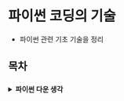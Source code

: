 # 파이썬 코딩의 기술
- 파이썬 관련 기초 기술을 정리
  
## 목차
### 
<details>
  <summary>
    <b>파이썬 다운 생각</b>  
  </summary>
  <div markdown="1">
    <ul>
      <li>
        <a href="https://github.com/OikimiO/python-study/blob/main/chapter1/helper_def_5.py">1-5.시퀀스를 슬라이스하는 방법</a>
      </li>
      <li>
        <a href="https://github.com/OikimiO/python-study/blob/main/chapter1/sequence_slice_6.py">1-6.한 슬라이스에 start, end, stride를 함께 쓰지 말자</a>
      </li>
      <li>
        <a href="https://github.com/OikimiO/python-study/blob/main/chapter1/comprehension1_7.py">1-7.map과 filter 대신 리스트 컴프리헨션을 사용하자</a>
      </li>
      <li>
        <a href="https://github.com/OikimiO/python-study/blob/main/chapter1/comprehension2_8.py">1-8.리스트 컴프리헨션에서 표현식을 두개 넘게 쓰지 말자</a>
      </li>
      <li>
        <a href="https://github.com/OikimiO/python-study/blob/main/chapter1/generator_9.py">1-9.컴프리헨션이 클때는 제너레이터 표현식을 고려하자</a>
      </li>
      <li>
        <a href="https://github.com/OikimiO/python-study/blob/main/chapter1/enumerate_10.py">1-10.range보다는 enumerate를 사용하자</a>
      </li>
      <li>
        <a href="https://github.com/OikimiO/python-study/blob/main/chapter1/iterator1_11.py">1-11.이터레이터를 병렬로 처리하려면 zip을 사용하자</a>
      </li>
      <li>
        <a href="https://github.com/OikimiO/python-study/blob/main/chapter1/iterator2_12.py">1-12.for와 while 루프 뒤에는 else블럭을 쓰지 말자</a>
      </li>
    </ul>
  </div>
</details>
